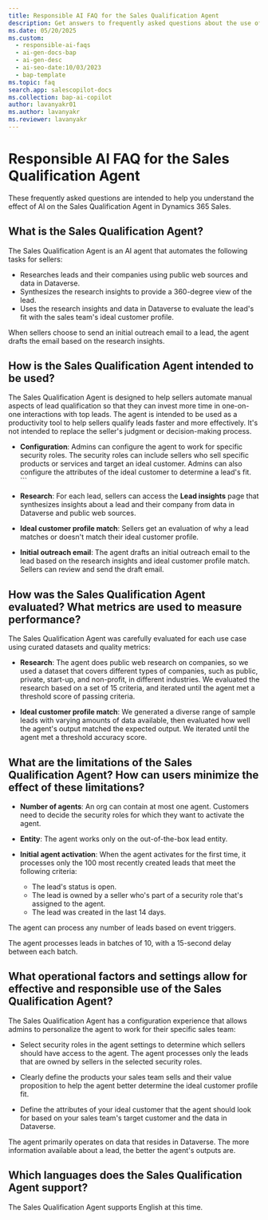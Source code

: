 ```yaml
---
title: Responsible AI FAQ for the Sales Qualification Agent
description: Get answers to frequently asked questions about the use of AI in the Sales Qualification Agent in Dynamics 365 Sales.
ms.date: 05/20/2025
ms.custom:
  - responsible-ai-faqs
  - ai-gen-docs-bap
  - ai-gen-desc
  - ai-seo-date:10/03/2023
  - bap-template
ms.topic: faq
search.app: salescopilot-docs
ms.collection: bap-ai-copilot
author: lavanyakr01
ms.author: lavanyakr
ms.reviewer: lavanyakr
---
```


# Responsible AI FAQ for the Sales Qualification Agent

These frequently asked questions are intended to help you understand the effect of AI on the Sales Qualification Agent in Dynamics 365 Sales.

## What is the Sales Qualification Agent?

The Sales Qualification Agent is an AI agent that automates the following tasks for sellers:

- Researches leads and their companies using public web sources and data in Dataverse.
- Synthesizes the research insights to provide a 360-degree view of the lead.
- Uses the research insights and data in Dataverse to evaluate the lead's fit with the sales team's ideal customer profile.

When sellers choose to send an initial outreach email to a lead, the agent drafts the email based on the research insights.

## How is the Sales Qualification Agent intended to be used?

The Sales Qualification Agent is designed to help sellers automate manual aspects of lead qualification so that they can invest more time in one-on-one interactions with top leads. The agent is intended to be used as a productivity tool to help sellers qualify leads faster and more effectively. It's not intended to replace the seller's judgment or decision-making process.

- **Configuration**: Admins can configure the agent to work for specific security roles. The security roles can include sellers who sell specific products or services and target an ideal customer. Admins can also configure the attributes of the ideal customer to determine a lead's fit. ```

- **Research**: For each lead, sellers can access the **Lead insights** page that synthesizes insights about a lead and their company from data in Dataverse and public web sources.

- **Ideal customer profile match**: Sellers get an evaluation of why a lead matches or doesn't match their ideal customer profile.

- **Initial outreach email**: The agent drafts an initial outreach email to the lead based on the research insights and ideal customer profile match. Sellers can review and send the draft email.

## How was the Sales Qualification Agent evaluated? What metrics are used to measure performance?

The Sales Qualification Agent was carefully evaluated for each use case using curated datasets and quality metrics:

- **Research**: The agent does public web research on companies, so we used a dataset that covers different types of companies, such as public, private, start-up, and non-profit, in different industries. We evaluated the research based on a set of 15 criteria, and iterated until the agent met a threshold score of passing criteria.

- **Ideal customer profile match**: We generated a diverse range of sample leads with varying amounts of data available, then evaluated how well the agent's output matched the expected output. We iterated until the agent met a threshold accuracy score.

## What are the limitations of the Sales Qualification Agent? How can users minimize the effect of these limitations?

- **Number of agents**: An org can contain at most one agent. Customers need to decide the security roles for which they want to activate the agent.

- **Entity**: The agent works only on the out-of-the-box lead entity.

- **Initial agent activation**: When the agent activates for the first time, it processes only the 100 most recently created leads that meet the following criteria:

  - The lead's status is open.
  - The lead is owned by a seller who's part of a security role that's assigned to the agent.
  - The lead was created in the last 14 days.

The agent can process any number of leads based on event triggers.

The agent processes leads in batches of 10, with a 15-second delay between each batch.

## What operational factors and settings allow for effective and responsible use of the Sales Qualification Agent?

The Sales Qualification Agent has a configuration experience that allows admins to personalize the agent to work for their specific sales team:

- Select security roles in the agent settings to determine which sellers should have access to the agent. The agent processes only the leads that are owned by sellers in the selected security roles.

- Clearly define the products your sales team sells and their value proposition to help the agent better determine the ideal customer profile fit.

- Define the attributes of your ideal customer that the agent should look for based on your sales team's target customer and the data in Dataverse.

The agent primarily operates on data that resides in Dataverse. The more information available about a lead, the better the agent's outputs are.

## Which languages does the Sales Qualification Agent support?

The Sales Qualification Agent supports English at this time.
